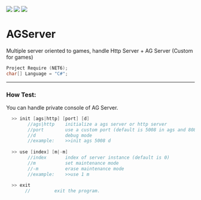 
<img src="https://img.shields.io/badge/test-22_passing-blue"/> <img src="https://img.shields.io/badge/http_postman-test pass-green"/> <img src="https://img.shields.io/badge/build-passing-brightgreen"/>
# AGServer
Multiple server oriented to games, handle Http Server + AG Server (Custom for games)

```C++ 
Project Require (NET6);
char[] Language = "C#";
```
___________

### How Test:
You can handle private console of AG Server.
```C#
  >> init [ags|http] [port] [d]
        //ags|http    initialize a ags server or http server
        //port        use a custom port (default is 5008 in ags and 8080 in http)
        //d           debug mode
        //example:    >>init ags 5008 d
  
  >> use [index] [m|-m]
        //index       index of server instance (default is 0)
        //m           set maintenance mode
        //-m          erase maintenance mode
        //example:    >>use 1 m
        
  >> exit
       //         exit the program.
```
